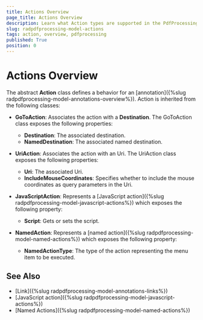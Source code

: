 ```yaml
---
title: Actions Overview
page_title: Actions Overview
description: Learn what Action types are supported in the PdfProcessing library offered by the Telerik Document Processing. 
slug: radpdfprocessing-model-actions
tags: action, overview, pdfprocessing
published: True
position: 0
---
```


# Actions Overview

The abstract **Action** class defines a behavior for an [annotation]({%slug radpdfprocessing-model-annotations-overview%}). Action is inherited from the following classes:        


* **GoToAction**: Associates the action with a __Destination__. The GoToAction class exposes the following properties:

	* __Destination__: The associated destination.
	* __NamedDestination__: The associated named destination.
	                

* **UriAction**: Associates the action with an Uri. The UriAction class exposes the following properties:     

	* __Uri__: The associated Uri.    
	* __IncludeMouseCoordinates__: Specifies whether to include the mouse coordinates as query parameters in the Uri.

* **JavaScriptAction**: Represents a [JavaScript action]({%slug radpdfprocessing-model-javascript-actions%}) which exposes the following property:

	* **Script**: Gets or sets the script.

* **NamedAction**: Represents a [named action]({%slug radpdfprocessing-model-named-actions%}) which exposes the following property:

	* **NamedActionType**: The type of the action representing the menu item to be executed.
 
## See Also

 * [Link]({%slug radpdfprocessing-model-annotations-links%})
 * [JavaScript action]({%slug radpdfprocessing-model-javascript-actions%}) 
 * [Named Actions]({%slug radpdfprocessing-model-named-actions%}) 
